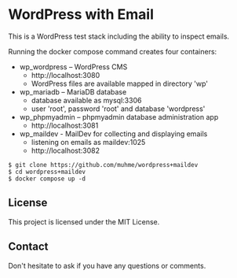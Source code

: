 # WordPress with Email

This is a WordPress test stack including the ability to inspect emails.

Running the docker compose command creates four containers:
  * wp_wordpress – WordPress CMS
    * http://localhost:3080
    * WordPress files are available mapped in directory 'wp'
  * wp_mariadb – MariaDB database
    * database available as mysql:3306
    * user 'root', password 'root' and database 'wordpress'
  * wp_phpmyadmin – phpmyadmin database administration app
    * http://localhost:3081
  * wp_maildev - MailDev for collecting and displaying emails
    * listening on emails as maildev:1025
    * http://localhost:3082

```
$ git clone https://github.com/muhme/wordpress+maildev
$ cd wordpress+maildev
$ docker compose up -d
```

## License
This project is licensed under the MIT License.

## Contact
Don't hesitate to ask if you have any questions or comments.